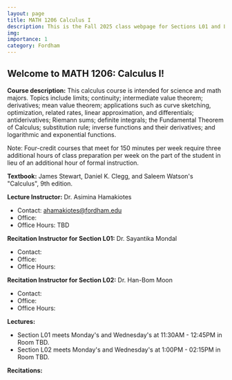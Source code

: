 ```yaml
---
layout: page
title: MATH 1206 Calculus I
description: This is the Fall 2025 class webpage for Sections L01 and L02 of MATH 1206 Calculus I at Fordham. 
img: 
importance: 1
category: Fordham
---
```


## Welcome to MATH 1206: Calculus I! 

**Course description:** This calculus course is intended for science and math majors. Topics include limits; continuity; intermediate value theorem; derivatives; mean value theorem; applications such as curve sketching, optimization, related rates, linear approximation, and differentials; antiderivatives; Riemann sums; definite integrals; the Fundamental Theorem of Calculus; substitution rule; inverse functions and their derivatives; and logarithmic and exponential functions. 

Note: Four-credit courses that meet for 150 minutes per week require three additional hours of class preparation per week on the part of the student in lieu of an additional hour of formal instruction.

**Textbook:** James Stewart, Daniel K. Clegg, and Saleem Watson's "Calculus", 9th edition.

**Lecture Instructor:** Dr. Asimina Hamakiotes
* Contact: ahamakiotes@fordham.edu
* Office:
* Office Hours: TBD

**Recitation Instructor for Section L01:** Dr. Sayantika Mondal
* Contact:
* Office:
* Office Hours:

**Recitation Instructor for Section L02:** Dr. Han-Bom Moon
* Contact:
* Office:
* Office Hours:

**Lectures:**
* Section L01 meets Monday's and Wednesday's at 11:30AM - 12:45PM in Room TBD.
* Section L02 meets Monday's and Wednesday's at 1:00PM - 02:15PM in Room TBD.

**Recitations:**


